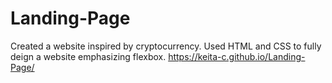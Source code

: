 # Landing-Page
Created a website inspired by cryptocurrency. Used HTML and CSS to fully deign a website emphasizing flexbox. 
https://keita-c.github.io/Landing-Page/
